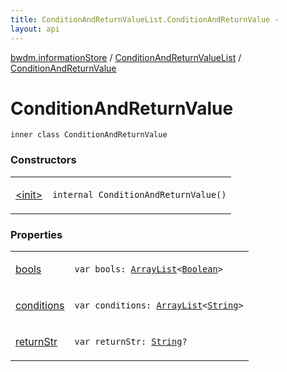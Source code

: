 ```yaml
---
title: ConditionAndReturnValueList.ConditionAndReturnValue - 
layout: api
---
```


<div class='api-docs-breadcrumbs'><a href="../../index.html">bwdm.informationStore</a> / <a href="../index.html">ConditionAndReturnValueList</a> / <a href="./index.html">ConditionAndReturnValue</a></div>

# ConditionAndReturnValue

<div class="signature"><code><span class="keyword">inner</span> <span class="keyword">class </span><span class="identifier">ConditionAndReturnValue</span></code></div>

### Constructors

<table class="api-docs-table">
<tbody>
<tr>
<td markdown="1">

<a href="-init-.html">&lt;init&gt;</a>


</td>
<td markdown="1">
<div class="signature"><code><span class="keyword">internal</span> <span class="identifier">ConditionAndReturnValue</span><span class="symbol">(</span><span class="symbol">)</span></code></div>

</td>
</tr>
</tbody>
</table>

### Properties

<table class="api-docs-table">
<tbody>
<tr>
<td markdown="1">

<a href="bools.html">bools</a>


</td>
<td markdown="1">
<div class="signature"><code><span class="keyword">var </span><span class="identifier">bools</span><span class="symbol">: </span><a href="http://docs.oracle.com/javase/6/docs/api/java/util/ArrayList.html"><span class="identifier">ArrayList</span></a><span class="symbol">&lt;</span><a href="https://kotlinlang.org/api/latest/jvm/stdlib/kotlin/-boolean/index.html"><span class="identifier">Boolean</span></a><span class="symbol">&gt;</span></code></div>

</td>
</tr>
<tr>
<td markdown="1">

<a href="conditions.html">conditions</a>


</td>
<td markdown="1">
<div class="signature"><code><span class="keyword">var </span><span class="identifier">conditions</span><span class="symbol">: </span><a href="http://docs.oracle.com/javase/6/docs/api/java/util/ArrayList.html"><span class="identifier">ArrayList</span></a><span class="symbol">&lt;</span><a href="https://kotlinlang.org/api/latest/jvm/stdlib/kotlin/-string/index.html"><span class="identifier">String</span></a><span class="symbol">&gt;</span></code></div>

</td>
</tr>
<tr>
<td markdown="1">

<a href="return-str.html">returnStr</a>


</td>
<td markdown="1">
<div class="signature"><code><span class="keyword">var </span><span class="identifier">returnStr</span><span class="symbol">: </span><a href="https://kotlinlang.org/api/latest/jvm/stdlib/kotlin/-string/index.html"><span class="identifier">String</span></a><span class="symbol">?</span></code></div>

</td>
</tr>
</tbody>
</table>
